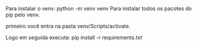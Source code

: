 Para instalar o venv: python -m venv venv
Para instalar todos os pacotes do pip pelo venv.

primeiro você entra na pasta venv/Scripts/activate.

Logo em seguida executa: pip install -r requirements.txt
